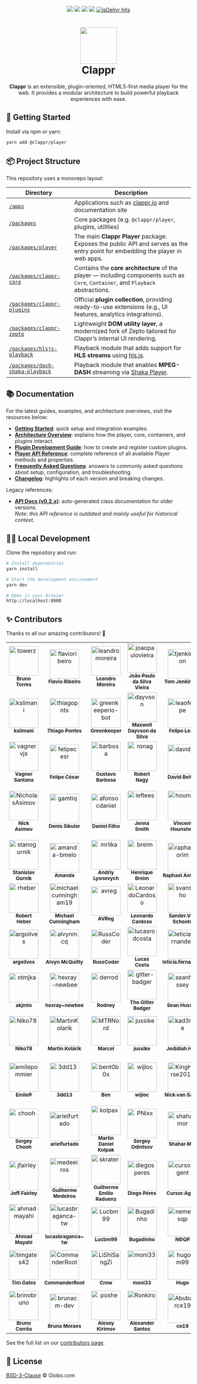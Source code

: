 <p align="center">
  <a href="https://badge.fury.io/js/%40clappr%2Fplayer"><img src="https://badge.fury.io/js/%40clappr%2Fplayer.svg"></a>
  <a href="https://bundlephobia.com/result?p=@clappr/player@latest"><img src="https://img.shields.io/bundlephobia/min/@clappr/player"></a>
  <a href="https://app.travis-ci.com/github/clappr/clappr"><img src="https://api.travis-ci.com/clappr/clappr.svg?branch=dev"></a>
  <a href="https://github.com/clappr/clappr/blob/dev/LICENSE"><img src="https://img.shields.io/badge/license-BSD--3--Clause-blue.svg"></a>
  <a href="https://www.jsdelivr.com/package/npm/@clappr/player"><img src="https://img.shields.io/jsdelivr/npm/hm/@clappr/player?color=orange" alt="jsDelivr hits"></a>
</p>

<h1 align="center">
  <a href="http://clappr.io">
    <img src="https://cloud.githubusercontent.com/assets/244265/6373134/a845eb50-bce7-11e4-80f2-592ba29972ab.png" height="100">
  </a>
  <br>
  Clappr
</h1>

<p align="center">
  <b>Clappr</b> is an extensible, plugin-oriented, HTML5-first media player for the web.  
  It provides a modular architecture to build powerful playback experiences with ease.
</p>

## 🚀 Getting Started

Install via npm or yarn:

```bash
yarn add @clappr/player
```

## 📦 Project Structure

This repository uses a monorepo layout:

| Directory                                                        | Description                                                                                                                       |
| ---------------------------------------------------------------- | --------------------------------------------------------------------------------------------------------------------------------- |
| [`/apps`](/apps/)                                                | Applications such as [clappr.io](http://clappr.io/) and documentation site                                                        |
| [`/packages`](/packages/)                                        | Core packages (e.g. `@clappr/player`, plugins, utilities)                                                                         |
| [`/packages/player`](/packages/player)                           | The main **Clappr Player** package. Exposes the public API and serves as the entry point for embedding the player in web apps.    |
| [`/packages/clappr-core`](/packages/clappr-core)                 | Contains the **core architecture** of the player — including components such as `Core`, `Container`, and `Playback` abstractions. |
| [`/packages/clappr-plugins`](/packages/clappr-plugins)           | Official **plugin collection**, providing ready-to-use extensions (e.g., UI features, analytics integrations).                    |
| [`/packages/clappr-zepto`](/packages/clappr-zepto)               | Lightweight **DOM utility layer**, a modernized fork of Zepto tailored for Clappr’s internal UI rendering.                        |
| [`/packages/hlsjs-playback`](/packages/hlsjs-playback)           | Playback module that adds support for **HLS streams** using [hls.js](https://github.com/video-dev/hls.js).                        |
| [`/packages/dash-shaka-playback`](/packages/dash-shaka-playback) | Playback module that enables **MPEG-DASH** streaming via [Shaka Player](https://github.com/google/shaka-player).                  |

## 📚 Documentation

For the latest guides, examples, and architecture overviews, visit the resources below:

- [**Getting Started**](./apps/clappr.io/docs/getting_started.md): quick setup and integration examples.
- [**Architecture Overview**](./apps/clappr.io/docs/architecture.md): explains how the player, core, containers, and plugins interact.
- [**Plugin Development Guide**](./apps/clappr.io/docs/guides/how_to_build_plugins.md): how to create and register custom plugins.
- [**Player API Reference**](./apps/clappr.io/docs/api.md): complete reference of all available Player methods and properties.
- [**Frequently Asked Questions**](./apps/clappr.io/docs/faq.md): answers to commonly asked questions about setup, configuration, and troubleshooting.
- [**Changelog**](https://github.com/clappr/clappr/releases): highlights of each version and breaking changes.

Legacy references:

- [**API Docs (v0.2.x)**](https://clappr.github.io/): auto-generated class documentation for older versions.  
  _Note: this API reference is outdated and mainly useful for historical context._

## 🧑‍💻 Local Development

Clone the repository and run:

```bash
# Install dependencies
yarn install

# Start the development environment
yarn dev

# Open in your browser
http://localhost:8080
```

## ✨ Contributors

Thanks to all our amazing contributors! 🎉

<!-- readme: contributors -start -->
<table>
	<tbody>
		<tr>
            <td align="center">
                <a href="https://github.com/towerz">
                    <img src="https://avatars.githubusercontent.com/u/989801?v=4" width="80;" alt="towerz"/>
                    <br />
                    <sub><b>Bruno Torres</b></sub>
                </a>
            </td>
            <td align="center">
                <a href="https://github.com/flavioribeiro">
                    <img src="https://avatars.githubusercontent.com/u/244265?v=4" width="80;" alt="flavioribeiro"/>
                    <br />
                    <sub><b>Flavio Ribeiro</b></sub>
                </a>
            </td>
            <td align="center">
                <a href="https://github.com/leandromoreira">
                    <img src="https://avatars.githubusercontent.com/u/55913?v=4" width="80;" alt="leandromoreira"/>
                    <br />
                    <sub><b>Leandro Moreira</b></sub>
                </a>
            </td>
            <td align="center">
                <a href="https://github.com/joaopaulovieira">
                    <img src="https://avatars.githubusercontent.com/u/5631063?v=4" width="80;" alt="joaopaulovieira"/>
                    <br />
                    <sub><b>João Paulo da Silva Vieira</b></sub>
                </a>
            </td>
            <td align="center">
                <a href="https://github.com/tjenkinson">
                    <img src="https://avatars.githubusercontent.com/u/3259993?v=4" width="80;" alt="tjenkinson"/>
                    <br />
                    <sub><b>Tom Jenkinson</b></sub>
                </a>
            </td>
            <td align="center">
                <a href="https://github.com/jhonatangcavalcanti">
                    <img src="https://avatars.githubusercontent.com/u/14154066?v=4" width="80;" alt="jhonatangcavalcanti"/>
                    <br />
                    <sub><b>Jhonatan Cavalcanti</b></sub>
                </a>
            </td>
            <td align="center">
                <a href="https://github.com/tchakabam">
                    <img src="https://avatars.githubusercontent.com/u/1480052?v=4" width="80;" alt="tchakabam"/>
                    <br />
                    <sub><b>Stephan Hesse</b></sub>
                </a>
            </td>
		</tr>
		<tr>
            <td align="center">
                <a href="https://github.com/kslimani">
                    <img src="https://avatars.githubusercontent.com/u/1758996?v=4" width="80;" alt="kslimani"/>
                    <br />
                    <sub><b>kslimani</b></sub>
                </a>
            </td>
            <td align="center">
                <a href="https://github.com/thiagopnts">
                    <img src="https://avatars.githubusercontent.com/u/322239?v=4" width="80;" alt="thiagopnts"/>
                    <br />
                    <sub><b>Thiago Pontes</b></sub>
                </a>
            </td>
            <td align="center">
                <a href="https://github.com/greenkeeperio-bot">
                    <img src="https://avatars.githubusercontent.com/u/14790466?v=4" width="80;" alt="greenkeeperio-bot"/>
                    <br />
                    <sub><b>Greenkeeper</b></sub>
                </a>
            </td>
            <td align="center">
                <a href="https://github.com/dayvson">
                    <img src="https://avatars.githubusercontent.com/u/59447?v=4" width="80;" alt="dayvson"/>
                    <br />
                    <sub><b>Maxwell Dayvson da Silva</b></sub>
                </a>
            </td>
            <td align="center">
                <a href="https://github.com/leaofelipe">
                    <img src="https://avatars.githubusercontent.com/u/1847691?v=4" width="80;" alt="leaofelipe"/>
                    <br />
                    <sub><b>Felipe Leão</b></sub>
                </a>
            </td>
            <td align="center">
                <a href="https://github.com/pedrochamberlain">
                    <img src="https://avatars.githubusercontent.com/u/40682476?v=4" width="80;" alt="pedrochamberlain"/>
                    <br />
                    <sub><b>Pedro Chamberlain</b></sub>
                </a>
            </td>
            <td align="center">
                <a href="https://github.com/bikegriffith">
                    <img src="https://avatars.githubusercontent.com/u/167782?v=4" width="80;" alt="bikegriffith"/>
                    <br />
                    <sub><b>Mike Griffith</b></sub>
                </a>
            </td>
		</tr>
		<tr>
            <td align="center">
                <a href="https://github.com/vagnervjs">
                    <img src="https://avatars.githubusercontent.com/u/1696024?v=4" width="80;" alt="vagnervjs"/>
                    <br />
                    <sub><b>Vagner Santana</b></sub>
                </a>
            </td>
            <td align="center">
                <a href="https://github.com/felipecesr">
                    <img src="https://avatars.githubusercontent.com/u/10980841?v=4" width="80;" alt="felipecesr"/>
                    <br />
                    <sub><b>Felipe César</b></sub>
                </a>
            </td>
            <td align="center">
                <a href="https://github.com/barbosa">
                    <img src="https://avatars.githubusercontent.com/u/235208?v=4" width="80;" alt="barbosa"/>
                    <br />
                    <sub><b>Gustavo Barbosa</b></sub>
                </a>
            </td>
            <td align="center">
                <a href="https://github.com/ronag">
                    <img src="https://avatars.githubusercontent.com/u/3065230?v=4" width="80;" alt="ronag"/>
                    <br />
                    <sub><b>Robert Nagy</b></sub>
                </a>
            </td>
            <td align="center">
                <a href="https://github.com/davidjb">
                    <img src="https://avatars.githubusercontent.com/u/1002811?v=4" width="80;" alt="davidjb"/>
                    <br />
                    <sub><b>David Beitey</b></sub>
                </a>
            </td>
            <td align="center">
                <a href="https://github.com/paluh">
                    <img src="https://avatars.githubusercontent.com/u/190249?v=4" width="80;" alt="paluh"/>
                    <br />
                    <sub><b>paluh</b></sub>
                </a>
            </td>
            <td align="center">
                <a href="https://github.com/andrefilimono">
                    <img src="https://avatars.githubusercontent.com/u/7794526?v=4" width="80;" alt="andrefilimono"/>
                    <br />
                    <sub><b>Filimonov Andrey</b></sub>
                </a>
            </td>
		</tr>
		<tr>
            <td align="center">
                <a href="https://github.com/NicholasAsimov">
                    <img src="https://avatars.githubusercontent.com/u/8828810?v=4" width="80;" alt="NicholasAsimov"/>
                    <br />
                    <sub><b>Nick Asimov</b></sub>
                </a>
            </td>
            <td align="center">
                <a href="https://github.com/gamtiq">
                    <img src="https://avatars.githubusercontent.com/u/1177323?v=4" width="80;" alt="gamtiq"/>
                    <br />
                    <sub><b>Denis Sikuler</b></sub>
                </a>
            </td>
            <td align="center">
                <a href="https://github.com/afonsocdaniel">
                    <img src="https://avatars.githubusercontent.com/u/1382338?v=4" width="80;" alt="afonsocdaniel"/>
                    <br />
                    <sub><b>Daniel Filho</b></sub>
                </a>
            </td>
            <td align="center">
                <a href="https://github.com/leftees">
                    <img src="https://avatars.githubusercontent.com/u/12038092?v=4" width="80;" alt="leftees"/>
                    <br />
                    <sub><b>Jenna Smith</b></sub>
                </a>
            </td>
            <td align="center">
                <a href="https://github.com/hounvs">
                    <img src="https://avatars.githubusercontent.com/u/6434904?v=4" width="80;" alt="hounvs"/>
                    <br />
                    <sub><b>Vincent Hounshell</b></sub>
                </a>
            </td>
            <td align="center">
                <a href="https://github.com/ariselseng">
                    <img src="https://avatars.githubusercontent.com/u/445843?v=4" width="80;" alt="ariselseng"/>
                    <br />
                    <sub><b>Ari Selseng</b></sub>
                </a>
            </td>
            <td align="center">
                <a href="https://github.com/guilhermebruzzi">
                    <img src="https://avatars.githubusercontent.com/u/1321766?v=4" width="80;" alt="guilhermebruzzi"/>
                    <br />
                    <sub><b>Guilherme Dantas Heynemann Bruzzi</b></sub>
                </a>
            </td>
		</tr>
		<tr>
            <td align="center">
                <a href="https://github.com/stanogurnik">
                    <img src="https://avatars.githubusercontent.com/u/2771618?v=4" width="80;" alt="stanogurnik"/>
                    <br />
                    <sub><b>Stanislav Gurník</b></sub>
                </a>
            </td>
            <td align="center">
                <a href="https://github.com/amanda-bmelo">
                    <img src="https://avatars.githubusercontent.com/u/48109161?v=4" width="80;" alt="amanda-bmelo"/>
                    <br />
                    <sub><b>Amanda</b></sub>
                </a>
            </td>
            <td align="center">
                <a href="https://github.com/mrlika">
                    <img src="https://avatars.githubusercontent.com/u/1469266?v=4" width="80;" alt="mrlika"/>
                    <br />
                    <sub><b>Andriy Lysnevych</b></sub>
                </a>
            </td>
            <td align="center">
                <a href="https://github.com/breim">
                    <img src="https://avatars.githubusercontent.com/u/4550114?v=4" width="80;" alt="breim"/>
                    <br />
                    <sub><b>Henrique Breim</b></sub>
                </a>
            </td>
            <td align="center">
                <a href="https://github.com/raphamorim">
                    <img src="https://avatars.githubusercontent.com/u/3630346?v=4" width="80;" alt="raphamorim"/>
                    <br />
                    <sub><b>Raphael Amorim</b></sub>
                </a>
            </td>
            <td align="center">
                <a href="https://github.com/sjlu">
                    <img src="https://avatars.githubusercontent.com/u/329917?v=4" width="80;" alt="sjlu"/>
                    <br />
                    <sub><b>Steven Lu</b></sub>
                </a>
            </td>
            <td align="center">
                <a href="https://github.com/luanraithz">
                    <img src="https://avatars.githubusercontent.com/u/27583162?v=4" width="80;" alt="luanraithz"/>
                    <br />
                    <sub><b>Luan Raithz Machado</b></sub>
                </a>
            </td>
		</tr>
		<tr>
            <td align="center">
                <a href="https://github.com/rheber">
                    <img src="https://avatars.githubusercontent.com/u/7068967?v=4" width="80;" alt="rheber"/>
                    <br />
                    <sub><b>Robert Heber</b></sub>
                </a>
            </td>
            <td align="center">
                <a href="https://github.com/michaelcunningham19">
                    <img src="https://avatars.githubusercontent.com/u/10078342?v=4" width="80;" alt="michaelcunningham19"/>
                    <br />
                    <sub><b>Michael Cunningham</b></sub>
                </a>
            </td>
            <td align="center">
                <a href="https://github.com/avreg">
                    <img src="https://avatars.githubusercontent.com/u/1052428?v=4" width="80;" alt="avreg"/>
                    <br />
                    <sub><b>AVReg</b></sub>
                </a>
            </td>
            <td align="center">
                <a href="https://github.com/LeonardoCardoso">
                    <img src="https://avatars.githubusercontent.com/u/1775157?v=4" width="80;" alt="LeonardoCardoso"/>
                    <br />
                    <sub><b>Leonardo Cardoso</b></sub>
                </a>
            </td>
            <td align="center">
                <a href="https://github.com/svanscho">
                    <img src="https://avatars.githubusercontent.com/u/7288358?v=4" width="80;" alt="svanscho"/>
                    <br />
                    <sub><b>Sander Van Schoote</b></sub>
                </a>
            </td>
            <td align="center">
                <a href="https://github.com/me-vlad">
                    <img src="https://avatars.githubusercontent.com/u/222185?v=4" width="80;" alt="me-vlad"/>
                    <br />
                    <sub><b>Vlad V. Teteria</b></sub>
                </a>
            </td>
            <td align="center">
                <a href="https://github.com/wahajdar">
                    <img src="https://avatars.githubusercontent.com/u/25760541?v=4" width="80;" alt="wahajdar"/>
                    <br />
                    <sub><b>Wahaj Dar</b></sub>
                </a>
            </td>
		</tr>
		<tr>
            <td align="center">
                <a href="https://github.com/argoilves">
                    <img src="https://avatars.githubusercontent.com/u/7804734?v=4" width="80;" alt="argoilves"/>
                    <br />
                    <sub><b>argoilves</b></sub>
                </a>
            </td>
            <td align="center">
                <a href="https://github.com/alvynmcq">
                    <img src="https://avatars.githubusercontent.com/u/1619808?v=4" width="80;" alt="alvynmcq"/>
                    <br />
                    <sub><b>Alvyn McQuitty</b></sub>
                </a>
            </td>
            <td align="center">
                <a href="https://github.com/RussCoder">
                    <img src="https://avatars.githubusercontent.com/u/18438165?v=4" width="80;" alt="RussCoder"/>
                    <br />
                    <sub><b>RussCoder</b></sub>
                </a>
            </td>
            <td align="center">
                <a href="https://github.com/lucasrodcosta">
                    <img src="https://avatars.githubusercontent.com/u/2574399?v=4" width="80;" alt="lucasrodcosta"/>
                    <br />
                    <sub><b>Lucas Costa</b></sub>
                </a>
            </td>
            <td align="center">
                <a href="https://github.com/leticiafernandes">
                    <img src="https://avatars.githubusercontent.com/u/13765802?v=4" width="80;" alt="leticiafernandes"/>
                    <br />
                    <sub><b>leticia.fernandes</b></sub>
                </a>
            </td>
            <td align="center">
                <a href="https://github.com/paulocesarjr">
                    <img src="https://avatars.githubusercontent.com/u/13860683?v=4" width="80;" alt="paulocesarjr"/>
                    <br />
                    <sub><b>Paulo Cesar Jr</b></sub>
                </a>
            </td>
            <td align="center">
                <a href="https://github.com/luzeduardo">
                    <img src="https://avatars.githubusercontent.com/u/770092?v=4" width="80;" alt="luzeduardo"/>
                    <br />
                    <sub><b>Eduardo Luz</b></sub>
                </a>
            </td>
		</tr>
		<tr>
            <td align="center">
                <a href="https://github.com/otmjka">
                    <img src="https://avatars.githubusercontent.com/u/5286446?v=4" width="80;" alt="otmjka"/>
                    <br />
                    <sub><b>akjmto</b></sub>
                </a>
            </td>
            <td align="center">
                <a href="https://github.com/hexray-newbee">
                    <img src="https://avatars.githubusercontent.com/u/15082228?v=4" width="80;" alt="hexray-newbee"/>
                    <br />
                    <sub><b>hexray-newbee</b></sub>
                </a>
            </td>
            <td align="center">
                <a href="https://github.com/derrod">
                    <img src="https://avatars.githubusercontent.com/u/3123295?v=4" width="80;" alt="derrod"/>
                    <br />
                    <sub><b>Rodney</b></sub>
                </a>
            </td>
            <td align="center">
                <a href="https://github.com/gitter-badger">
                    <img src="https://avatars.githubusercontent.com/u/8518239?v=4" width="80;" alt="gitter-badger"/>
                    <br />
                    <sub><b>The Gitter Badger</b></sub>
                </a>
            </td>
            <td align="center">
                <a href="https://github.com/seanhussey">
                    <img src="https://avatars.githubusercontent.com/u/10438?v=4" width="80;" alt="seanhussey"/>
                    <br />
                    <sub><b>Sean Hussey</b></sub>
                </a>
            </td>
            <td align="center">
                <a href="https://github.com/rolandstarke">
                    <img src="https://avatars.githubusercontent.com/u/5196813?v=4" width="80;" alt="rolandstarke"/>
                    <br />
                    <sub><b>Roland Starke</b></sub>
                </a>
            </td>
            <td align="center">
                <a href="https://github.com/rcmachado">
                    <img src="https://avatars.githubusercontent.com/u/141832?v=4" width="80;" alt="rcmachado"/>
                    <br />
                    <sub><b>Rodrigo Machado</b></sub>
                </a>
            </td>
		</tr>
		<tr>
            <td align="center">
                <a href="https://github.com/Niko78">
                    <img src="https://avatars.githubusercontent.com/u/17108017?v=4" width="80;" alt="Niko78"/>
                    <br />
                    <sub><b>Niko78</b></sub>
                </a>
            </td>
            <td align="center">
                <a href="https://github.com/MartinKolarik">
                    <img src="https://avatars.githubusercontent.com/u/6192491?v=4" width="80;" alt="MartinKolarik"/>
                    <br />
                    <sub><b>Martin Kolárik</b></sub>
                </a>
            </td>
            <td align="center">
                <a href="https://github.com/MTRNord">
                    <img src="https://avatars.githubusercontent.com/u/1374914?v=4" width="80;" alt="MTRNord"/>
                    <br />
                    <sub><b>Marcel</b></sub>
                </a>
            </td>
            <td align="center">
                <a href="https://github.com/jussike">
                    <img src="https://avatars.githubusercontent.com/u/7323729?v=4" width="80;" alt="jussike"/>
                    <br />
                    <sub><b>jussike</b></sub>
                </a>
            </td>
            <td align="center">
                <a href="https://github.com/kad3nce">
                    <img src="https://avatars.githubusercontent.com/u/556?v=4" width="80;" alt="kad3nce"/>
                    <br />
                    <sub><b>Jedidiah Hurt</b></sub>
                </a>
            </td>
            <td align="center">
                <a href="https://github.com/jlmcdonald">
                    <img src="https://avatars.githubusercontent.com/u/3506893?v=4" width="80;" alt="jlmcdonald"/>
                    <br />
                    <sub><b>Jarom McDonald</b></sub>
                </a>
            </td>
            <td align="center">
                <a href="https://github.com/revolter">
                    <img src="https://avatars.githubusercontent.com/u/5748627?v=4" width="80;" alt="revolter"/>
                    <br />
                    <sub><b>Iulian Onofrei</b></sub>
                </a>
            </td>
		</tr>
		<tr>
            <td align="center">
                <a href="https://github.com/emilepommier">
                    <img src="https://avatars.githubusercontent.com/u/36151637?v=4" width="80;" alt="emilepommier"/>
                    <br />
                    <sub><b>EmileP</b></sub>
                </a>
            </td>
            <td align="center">
                <a href="https://github.com/3dd13">
                    <img src="https://avatars.githubusercontent.com/u/223555?v=4" width="80;" alt="3dd13"/>
                    <br />
                    <sub><b>3dd13</b></sub>
                </a>
            </td>
            <td align="center">
                <a href="https://github.com/bent0b0x">
                    <img src="https://avatars.githubusercontent.com/u/7697924?v=4" width="80;" alt="bent0b0x"/>
                    <br />
                    <sub><b>Ben</b></sub>
                </a>
            </td>
            <td align="center">
                <a href="https://github.com/wijloc">
                    <img src="https://avatars.githubusercontent.com/u/16838209?v=4" width="80;" alt="wijloc"/>
                    <br />
                    <sub><b>wijloc</b></sub>
                </a>
            </td>
            <td align="center">
                <a href="https://github.com/KingHorse2015">
                    <img src="https://avatars.githubusercontent.com/u/15171668?v=4" width="80;" alt="KingHorse2015"/>
                    <br />
                    <sub><b>Nick van Sante</b></sub>
                </a>
            </td>
            <td align="center">
                <a href="https://github.com/nicolaswalcker">
                    <img src="https://avatars.githubusercontent.com/u/50677753?v=4" width="80;" alt="nicolaswalcker"/>
                    <br />
                    <sub><b>Nicolas Walcker de Miranda</b></sub>
                </a>
            </td>
            <td align="center">
                <a href="https://github.com/ogunkarakus">
                    <img src="https://avatars.githubusercontent.com/u/14255843?v=4" width="80;" alt="ogunkarakus"/>
                    <br />
                    <sub><b>ogunkarakus</b></sub>
                </a>
            </td>
		</tr>
		<tr>
            <td align="center">
                <a href="https://github.com/chooh">
                    <img src="https://avatars.githubusercontent.com/u/9463?v=4" width="80;" alt="chooh"/>
                    <br />
                    <sub><b>Sergey Chooh</b></sub>
                </a>
            </td>
            <td align="center">
                <a href="https://github.com/arielfurtado">
                    <img src="https://avatars.githubusercontent.com/u/7703845?v=4" width="80;" alt="arielfurtado"/>
                    <br />
                    <sub><b>arielfurtado</b></sub>
                </a>
            </td>
            <td align="center">
                <a href="https://github.com/kolpax">
                    <img src="https://avatars.githubusercontent.com/u/3372392?v=4" width="80;" alt="kolpax"/>
                    <br />
                    <sub><b>Martin Daniel Kolpak</b></sub>
                </a>
            </td>
            <td align="center">
                <a href="https://github.com/PNixx">
                    <img src="https://avatars.githubusercontent.com/u/1117351?v=4" width="80;" alt="PNixx"/>
                    <br />
                    <sub><b>Sergey Odintsov</b></sub>
                </a>
            </td>
            <td align="center">
                <a href="https://github.com/shaharmor">
                    <img src="https://avatars.githubusercontent.com/u/10861920?v=4" width="80;" alt="shaharmor"/>
                    <br />
                    <sub><b>Shahar Mor</b></sub>
                </a>
            </td>
            <td align="center">
                <a href="https://github.com/liamsegura">
                    <img src="https://avatars.githubusercontent.com/u/102547056?v=4" width="80;" alt="liamsegura"/>
                    <br />
                    <sub><b>Liam Segura</b></sub>
                </a>
            </td>
            <td align="center">
                <a href="https://github.com/markx">
                    <img src="https://avatars.githubusercontent.com/u/1816385?v=4" width="80;" alt="markx"/>
                    <br />
                    <sub><b>Ke</b></sub>
                </a>
            </td>
		</tr>
		<tr>
            <td align="center">
                <a href="https://github.com/jfairley">
                    <img src="https://avatars.githubusercontent.com/u/992483?v=4" width="80;" alt="jfairley"/>
                    <br />
                    <sub><b>Jeff Fairley</b></sub>
                </a>
            </td>
            <td align="center">
                <a href="https://github.com/medeeiros">
                    <img src="https://avatars.githubusercontent.com/u/331136?v=4" width="80;" alt="medeeiros"/>
                    <br />
                    <sub><b>Guilherme Medeiros</b></sub>
                </a>
            </td>
            <td align="center">
                <a href="https://github.com/skrater">
                    <img src="https://avatars.githubusercontent.com/u/3642917?v=4" width="80;" alt="skrater"/>
                    <br />
                    <sub><b>Guilherme Emilio Raduenz</b></sub>
                </a>
            </td>
            <td align="center">
                <a href="https://github.com/diegosperes">
                    <img src="https://avatars.githubusercontent.com/u/2347485?v=4" width="80;" alt="diegosperes"/>
                    <br />
                    <sub><b>Diego Péres</b></sub>
                </a>
            </td>
            <td align="center">
                <a href="https://github.com/cursoragent">
                    <img src="https://avatars.githubusercontent.com/u/199161495?v=4" width="80;" alt="cursoragent"/>
                    <br />
                    <sub><b>Cursor Agent</b></sub>
                </a>
            </td>
            <td align="center">
                <a href="https://github.com/chriswiggins">
                    <img src="https://avatars.githubusercontent.com/u/2830609?v=4" width="80;" alt="chriswiggins"/>
                    <br />
                    <sub><b>Chris Wiggins</b></sub>
                </a>
            </td>
            <td align="center">
                <a href="https://github.com/celiolatorraca">
                    <img src="https://avatars.githubusercontent.com/u/43214?v=4" width="80;" alt="celiolatorraca"/>
                    <br />
                    <sub><b>Celio Latorraca</b></sub>
                </a>
            </td>
		</tr>
		<tr>
            <td align="center">
                <a href="https://github.com/ahmadmayahi">
                    <img src="https://avatars.githubusercontent.com/u/1689910?v=4" width="80;" alt="ahmadmayahi"/>
                    <br />
                    <sub><b>Ahmad Mayahi</b></sub>
                </a>
            </td>
            <td align="center">
                <a href="https://github.com/lucasbraganca-tw">
                    <img src="https://avatars.githubusercontent.com/u/77497129?v=4" width="80;" alt="lucasbraganca-tw"/>
                    <br />
                    <sub><b>lucasbraganca-tw</b></sub>
                </a>
            </td>
            <td align="center">
                <a href="https://github.com/Lucbm99">
                    <img src="https://avatars.githubusercontent.com/u/45500959?v=4" width="80;" alt="Lucbm99"/>
                    <br />
                    <sub><b>Lucbm99</b></sub>
                </a>
            </td>
            <td align="center">
                <a href="https://github.com/Bugadinho">
                    <img src="https://avatars.githubusercontent.com/u/31747009?v=4" width="80;" alt="Bugadinho"/>
                    <br />
                    <sub><b>Bugadinho</b></sub>
                </a>
            </td>
            <td align="center">
                <a href="https://github.com/nemesisqp">
                    <img src="https://avatars.githubusercontent.com/u/1621069?v=4" width="80;" alt="nemesisqp"/>
                    <br />
                    <sub><b>NĐQP</b></sub>
                </a>
            </td>
            <td align="center">
                <a href="https://github.com/Rakesh9100">
                    <img src="https://avatars.githubusercontent.com/u/73993775?v=4" width="80;" alt="Rakesh9100"/>
                    <br />
                    <sub><b>Rakesh Roshan</b></sub>
                </a>
            </td>
            <td align="center">
                <a href="https://github.com/rpadovani">
                    <img src="https://avatars.githubusercontent.com/u/1713343?v=4" width="80;" alt="rpadovani"/>
                    <br />
                    <sub><b>Riccardo Padovani</b></sub>
                </a>
            </td>
		</tr>
		<tr>
            <td align="center">
                <a href="https://github.com/timgates42">
                    <img src="https://avatars.githubusercontent.com/u/47873678?v=4" width="80;" alt="timgates42"/>
                    <br />
                    <sub><b>Tim Gates</b></sub>
                </a>
            </td>
            <td align="center">
                <a href="https://github.com/CommanderRoot">
                    <img src="https://avatars.githubusercontent.com/u/4395417?v=4" width="80;" alt="CommanderRoot"/>
                    <br />
                    <sub><b>CommanderRoot</b></sub>
                </a>
            </td>
            <td align="center">
                <a href="https://github.com/LiShiSangZi">
                    <img src="https://avatars.githubusercontent.com/u/387171?v=4" width="80;" alt="LiShiSangZi"/>
                    <br />
                    <sub><b>Crow</b></sub>
                </a>
            </td>
            <td align="center">
                <a href="https://github.com/moni33">
                    <img src="https://avatars.githubusercontent.com/u/90513592?v=4" width="80;" alt="moni33"/>
                    <br />
                    <sub><b>moni33</b></sub>
                </a>
            </td>
            <td align="center">
                <a href="https://github.com/hugocm99">
                    <img src="https://avatars.githubusercontent.com/u/33068028?v=4" width="80;" alt="hugocm99"/>
                    <br />
                    <sub><b>Hugo</b></sub>
                </a>
            </td>
            <td align="center">
                <a href="https://github.com/fabiohcnobre">
                    <img src="https://avatars.githubusercontent.com/u/22354660?v=4" width="80;" alt="fabiohcnobre"/>
                    <br />
                    <sub><b>Fabio Nobre</b></sub>
                </a>
            </td>
            <td align="center">
                <a href="https://github.com/Bubblesphere">
                    <img src="https://avatars.githubusercontent.com/u/8861575?v=4" width="80;" alt="Bubblesphere"/>
                    <br />
                    <sub><b>Déric Dallaire</b></sub>
                </a>
            </td>
		</tr>
		<tr>
            <td align="center">
                <a href="https://github.com/brinobruno">
                    <img src="https://avatars.githubusercontent.com/u/81701584?v=4" width="80;" alt="brinobruno"/>
                    <br />
                    <sub><b>Bruno Corrêa</b></sub>
                </a>
            </td>
            <td align="center">
                <a href="https://github.com/brunacm-dev">
                    <img src="https://avatars.githubusercontent.com/u/71555436?v=4" width="80;" alt="brunacm-dev"/>
                    <br />
                    <sub><b>Bruna Moraes</b></sub>
                </a>
            </td>
            <td align="center">
                <a href="https://github.com/poshe">
                    <img src="https://avatars.githubusercontent.com/u/4026615?v=4" width="80;" alt="poshe"/>
                    <br />
                    <sub><b>Alexey Kirimov</b></sub>
                </a>
            </td>
            <td align="center">
                <a href="https://github.com/Ronkiro">
                    <img src="https://avatars.githubusercontent.com/u/27526023?v=4" width="80;" alt="Ronkiro"/>
                    <br />
                    <sub><b>Alexander Santos</b></sub>
                </a>
            </td>
            <td align="center">
                <a href="https://github.com/Abubakrce19">
                    <img src="https://avatars.githubusercontent.com/u/104122959?v=4" width="80;" alt="Abubakrce19"/>
                    <br />
                    <sub><b>ce19</b></sub>
                </a>
            </td>
            <td align="center">
                <a href="https://github.com/ahu">
                    <img src="https://avatars.githubusercontent.com/u/330336?v=4" width="80;" alt="ahu"/>
                    <br />
                    <sub><b>AHU</b></sub>
                </a>
            </td>
		</tr>
	<tbody>
</table>
<!-- readme: contributors -end -->

See the full list on our [contributors page](https://github.com/clappr/clappr/graphs/contributors).

## 📄 License

[BSD-3-Clause](LICENSE) © Globo.com
